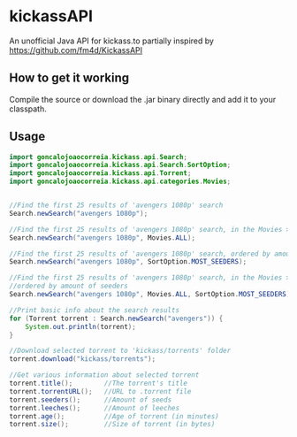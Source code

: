 # kickassAPI

An unofficial Java API for kickass.to partially inspired by https://github.com/fm4d/KickassAPI

## How to get it working

Compile the source or download the .jar binary directly and add it to your classpath.

## Usage

``` Java
import goncalojoaocorreia.kickass.api.Search;
import goncalojoaocorreia.kickass.api.Search.SortOption;
import goncalojoaocorreia.kickass.api.Torrent;
import goncalojoaocorreia.kickass.api.categories.Movies;


//Find the first 25 results of 'avengers 1080p' search
Search.newSearch("avengers 1080p");

//Find the first 25 results of 'avengers 1080p' search, in the Movies > All category only
Search.newSearch("avengers 1080p", Movies.ALL);

//Find the first 25 results of 'avengers 1080p' search, ordered by amount of seeders
Search.newSearch("avengers 1080p", SortOption.MOST_SEEDERS);

//Find the first 25 results of 'avengers 1080p' search, in the Movies > All category only,
//ordered by amount of seeders
Search.newSearch("avengers 1080p", Movies.ALL, SortOption.MOST_SEEDERS);

//Print basic info about the search results
for (Torrent torrent : Search.newSearch("avengers")) {
	System.out.println(torrent);
}

//Download selected torrent to 'kickass/torrents' folder
torrent.download("kickass/torrents");

//Get various information about selected torrent
torrent.title();		//The torrent's title
torrent.torrentURL();	//URL to .torrent file
torrent.seeders();		//Amount of seeds
torrent.leeches();		//Amount of leeches
torrent.age();			//Age of torrent (in minutes)
torrent.size();			//Size of torrent (in bytes)
```
